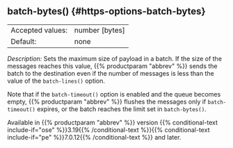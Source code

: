 ---
---
<!-- DISCLAIMER: This file is based on the syslog-ng Open Source Edition documentation https://github.com/balabit/syslog-ng-ose-guides/commit/2f4a52ee61d1ea9ad27cb4f3168b95408fddfdf2 and is used under the terms of The syslog-ng Open Source Edition Documentation License. The file has been modified by Axoflow. -->

## batch-bytes() {#https-options-batch-bytes}

|                  |                  |
| ---------------- | ---------------- |
| Accepted values: | number [bytes] |
| Default:         | none             |

*Description:* Sets the maximum size of payload in a batch. If the size of the messages reaches this value, {{% productparam "abbrev" %}} sends the batch to the destination even if the number of messages is less than the value of the `batch-lines()` option.

Note that if the `batch-timeout()` option is enabled and the queue becomes empty, {{% productparam "abbrev" %}} flushes the messages only if `batch-timeout()` expires, or the batch reaches the limit set in `batch-bytes()`.

Available in {{% productparam "abbrev" %}} version {{% conditional-text include-if="ose" %}}3.19{{% /conditional-text %}}{{% conditional-text include-if="pe" %}}7.0.12{{% /conditional-text %}} and later.

